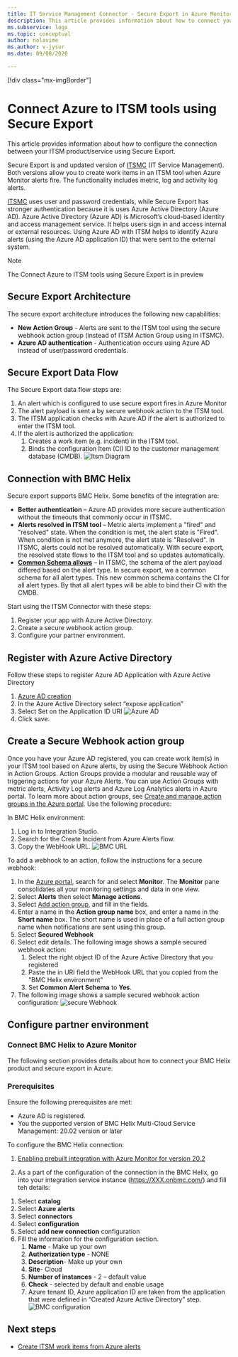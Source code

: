 ```yaml
---
title: IT Service Management Connector - Secure Export in Azure Monitor
description: This article provides information about how to connect your ITSM products/services with the Secure Export in Azure Monitor to centrally monitor and manage the ITSM work items.
ms.subservice: logs
ms.topic: conceptual
author: nolavime
ms.author: v-jysur
ms.date: 09/08/2020

---
```

[!div class="mx-imgBorder"]

# Connect Azure to ITSM tools using Secure Export

This article provides information about how to configure the connection between your ITSM product/service using Secure Export.

Secure Export is and updated version of [ITSMC](./itsmc-overview.md) (IT Service Management). Both versions allow you to create work items in an ITSM tool when Azure Monitor alerts fire. The functionality includes metric, log and activity log alerts.

[ITSMC](./itsmc-overview.md) uses user and password credentials, while Secure Export has stronger authentication because it is uses Azure Active Directory (Azure AD). Azure Active Directory (Azure AD) is Microsoft’s cloud-based identity and access management service. It helps users sign in and access internal or external resources. Using Azure AD with ITSM helps to identify Azure alerts (using the Azure AD application ID) that were sent to the external system.

> [!NOTE]
> The Connect Azure to ITSM tools using Secure Export is in preview

## Secure Export Architecture

The secure export architecture introduces the following new capabilities:

* **New Action Group** - Alerts are sent to the ITSM tool using the secure webhook action group (instead of ITSM Action Group using in ITSMC).
* **Azure AD authentication** - Authentication occurs using Azure AD instead of user/password credentials.

## Secure Export Data Flow

The Secure Export data flow steps are:

1) An alert which is configured to use secure export fires in Azure Monitor
2) The alert payload is sent a by secure webhook action to the ITSM tool.
3) The ITSM application checks with Azure AD if the alert is authorized to enter the ITSM tool.
4) If the alert is authorized the application:
    1) Creates a work item (e.g. incident) in the ITSM tool.
    2) Binds the configuration Item (CI) ID to the customer management database (CMDB).
![Itsm Diagram](media/it-service-management-connector-secure-webhook-connections/secure-export-diagram.png)

## Connection with BMC Helix

Secure export supports BMC Helix. Some benefits of the integration are:

* **Better authentication** – Azure AD provides more secure authentication without the timeouts that commonly occur in ITSMC.
* **Alerts resolved in ITSM tool** – Metric alerts implement a "fired" and "resolved" state. When the condition is met, the alert state is "Fired". When condition is not met anymore, the alert state is "Resolved". In ITSMC, alerts could not be resolved automatically. With secure export, the resolved state flows to the ITSM tool and so updates automatically.
* **[Common Schema allows](https://docs.microsoft.com/azure/azure-monitor/platform/alerts-common-schema)** – In ITSMC, the schema of the alert payload differed based on the alert type. In secure export, we a common schema for all alert types. This new common schema contains the CI for all alert types. By that all alert types will be able to bind their CI with the CMDB.

Start using the ITSM Connector with these steps:

1. Register your app with Azure Active Directory.
2. Create a secure webhook action group.
3. Configure your partner environment.

## Register with Azure Active Directory

Follow these steps to register Azure AD Application with Azure Active Directory

1) [Azure AD creation](https://docs.microsoft.com/azure/active-directory/develop/quickstart-register-app)
2) In the Azure Active Directory select “expose application”
3) Select Set on the Application ID URI
![Azure AD](media/it-service-management-connector-secure-webhook-connections/azure-ad.png)
4) Click save.

## Create a Secure Webhook action group

Once you have your Azure AD registered, you can create work item(s) in your ITSM tool based on Azure alerts, by using the Secure Webhook Action in Action Groups.
Action Groups provide a modular and reusable way of triggering actions for your Azure Alerts. You can use Action Groups with metric alerts, Activity Log alerts and Azure Log Analytics alerts in Azure portal.
To learn more about action groups, see [Create and manage action groups in the Azure portal](https://docs.microsoft.com/azure/azure-monitor/platform/action-groups).
Use the following procedure:

In BMC Helix environment:

1. Log in to Integration Studio.
2. Search for the Create Incident from Azure Alerts flow.
3. Copy the WebHook URL.
![BMC URL](media/it-service-management-connector-secure-webhook-connections/bmc-url.png)

To add a webhook to an action, follow the instructions for a secure webhook:

1. In the [Azure portal](https://portal.azure.com/), search for and select **Monitor**. The **Monitor** pane consolidates all your monitoring settings and data in one view.
2. Select **Alerts** then select **Manage actions**.
3. Select [Add action group](https://docs.microsoft.com/azure/azure-monitor/platform/action-groups#create-an-action-group-by-using-the-azure-portal), and fill in the fields.
4. Enter a name in the **Action group name** box, and enter a name in the **Short name** box. The short name is used in place of a full action group name when notifications are sent using this group.
5. Select **Secured Webhook**
6. Select edit details. The following image shows a sample secured webhook action:
    1. Select the right object ID of the Azure Active Directory that you registered
    2. Paste the in URI field the WebHook URL  that you copied from the "BMC Helix environment"
    3. Set **Common Alert Schema** to **Yes**. 
7. The following image shows a sample secured webhook action configuration:
![secure Webhook](media/it-service-management-connector-secure-webhook-connections/secure-webhook.png)

## Configure partner environment

### Connect BMC Helix to Azure Monitor

The following section provides details about how to connect your BMC Helix product and secure export in Azure.

### Prerequisites

Ensure the following prerequisites are met:

* Azure AD is registered.
* You the supported version of BMC Helix Multi-Cloud Service Management: 20.02 version or later

To configure the BMC Helix connection:

1) [Enabling prebuilt integration with Azure Monitor for version 20.2](https://docs.bmc.com/docs/multicloud/enabling-prebuilt-integration-with-azure-monitor-879728195.html)

2) As a part of the configuration of the connection in the BMC Helix, go into your integration service instance (https://XXX.onbmc.com/) and fill teh details:

1. Select **catalog**
2. Select **Azure alerts**
3. Select **connectors**
4. Select **configuration**
5. Select **add new connection** configuration
6. Fill the information for the configuration section.
    1. **Name** - Make up your own
    2. **Authorization type** - NONE
    3. **Description**-  Make up your own
    4. **Site**- Cloud
    5. **Number of instances** -  2 – default value
    6. **Check** -  selected by default and enable usage
    7. Azure tenant ID, Azure application ID are taken from the application that were defined in “Created Azure Active Directory” step.
![BMC configuration](media/it-service-management-connector-secure-webhook-connections/bmc-configuration.png)

## Next steps

* [Create ITSM work items from Azure alerts](./itsmc-overview.md#create-itsm-work-items-from-azure-alerts)
